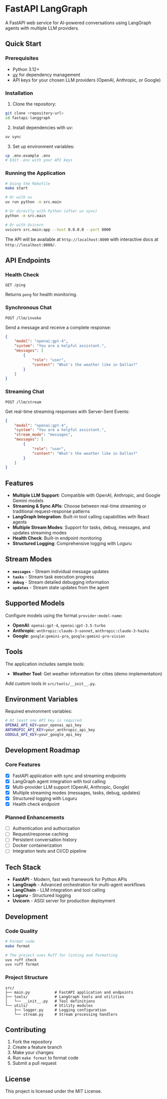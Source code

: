 # FastAPI LangGraph

A FastAPI web service for AI-powered conversations using LangGraph agents with multiple LLM providers.

## Quick Start

### Prerequisites

- Python 3.12+
- [uv](https://docs.astral.sh/uv/) for dependency management
- API keys for your chosen LLM providers (OpenAI, Anthropic, or Google)

### Installation

1. Clone the repository:

```bash
git clone <repository-url>
cd fastapi-langgraph
```

2. Install dependencies with uv:

```bash
uv sync
```

3. Set up environment variables:

```bash
cp .env.example .env
# Edit .env with your API keys
```

### Running the Application

```bash
# Using the Makefile
make start

# Or with uv
uv run python -m src.main

# Or directly with Python (after uv sync)
python -m src.main

# Or with Uvicorn
uvicorn src.main:app --host 0.0.0.0 --port 8000
```

The API will be available at `http://localhost:8000` with interactive docs at `http://localhost:8000/`.

## API Endpoints

### Health Check

```http
GET /ping
```

Returns `pong` for health monitoring.

### Synchronous Chat

```http
POST /llm/invoke
```

Send a message and receive a complete response:

```json
{
    "model": "openai:gpt-4",
    "system": "You are a helpful assistant.",
    "messages": [
        {
            "role": "user",
            "content": "What's the weather like in Dallas?"
        }
    ]
}
```

### Streaming Chat

```http
POST /llm/stream
```

Get real-time streaming responses with Server-Sent Events:

```json
{
    "model": "openai:gpt-4",
    "system": "You are a helpful assistant.",
    "stream_mode": "messages",
    "messages": [
        {
            "role": "user",
            "content": "What's the weather like in Dallas?"
        }
    ]
}
```

## Features

- **Multiple LLM Support**: Compatible with OpenAI, Anthropic, and Google Gemini models
- **Streaming & Sync APIs**: Choose between real-time streaming or traditional request-response patterns
- **LangGraph Integration**: Built-in tool calling capabilities with React agents
- **Multiple Stream Modes**: Support for tasks, debug, messages, and updates streaming modes
- **Health Check**: Built-in endpoint monitoring
- **Structured Logging**: Comprehensive logging with Loguru

## Stream Modes

- **`messages`** - Stream individual message updates
- **`tasks`** - Stream task execution progress
- **`debug`** - Stream detailed debugging information
- **`updates`** - Stream state updates from the agent

## Supported Models

Configure models using the format `provider:model-name`:

- **OpenAI**: `openai:gpt-4`, `openai:gpt-3.5-turbo`
- **Anthropic**: `anthropic:claude-3-sonnet`, `anthropic:claude-3-haiku`
- **Google**: `google:gemini-pro`, `google:gemini-pro-vision`

## Tools

The application includes sample tools:

- **Weather Tool**: Get weather information for cities (demo implementation)

Add custom tools in `src/tools/__init__.py`.

## Environment Variables

Required environment variables:

```bash
# At least one API key is required
OPENAI_API_KEY=your_openai_api_key
ANTHROPIC_API_KEY=your_anthropic_api_key
GOOGLE_API_KEY=your_google_api_key
```

## Development Roadmap

### Core Features
- [x] FastAPI application with sync and streaming endpoints
- [x] LangGraph agent integration with tool calling
- [x] Multi-provider LLM support (OpenAI, Anthropic, Google)
- [x] Multiple streaming modes (messages, tasks, debug, updates)
- [x] Structured logging with Loguru
- [x] Health check endpoint

### Planned Enhancements
- [ ] Authentication and authorization
- [ ] Request/response caching
- [ ] Persistent conversation history
- [ ] Docker containerization
- [ ] Integration tests and CI/CD pipeline

## Tech Stack

- **FastAPI** - Modern, fast web framework for Python APIs
- **LangGraph** - Advanced orchestration for multi-agent workflows
- **LangChain** - LLM integration and tool calling
- **Loguru** - Structured logging
- **Uvicorn** - ASGI server for production deployment

## Development

### Code Quality

```bash
# Format code
make format

# The project uses Ruff for linting and formatting
uvx ruff check
uvx ruff format
```

### Project Structure

```
src/
├── main.py           # FastAPI application and endpoints
├── tools/            # LangGraph tools and utilities
│   └── __init__.py   # Tool definitions
└── utils/            # Utility modules
    ├── logger.py     # Logging configuration
    └── stream.py     # Stream processing handlers
```

## Contributing

1. Fork the repository
2. Create a feature branch
3. Make your changes
4. Run `make format` to format code
5. Submit a pull request

## License

This project is licensed under the MIT License.